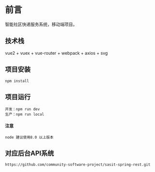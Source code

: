 # 前言

智能社区快递服务系统，移动端项目。

## 技术栈

vue2 + vuex + vue-router + webpack + axios + svg

## 项目安装
	npm install

## 项目运行
	开发：npm run dev
	生产：npm run local 

#### 注意
	node 建议使用8.0 以上版本

## 对应后台API系统
	https://github.com/community-software-project/sasit-spring-rest.git